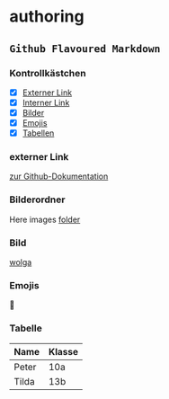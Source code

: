 # authoring

## `Github Flavoured Markdown`

### Kontrollkästchen

- [x] [Externer Link](#extern)  
- [x] [Interner Link](#intern)   
- [x] [Bilder](#bild)    
- [x] [Emojis](#emoji)    
- [x] [Tabellen](#tabelle)    

<a name="extern"></a>
### externer Link

[zur Github-Dokumentation](https://help.github.com/en)

<a name="intern"></a>
### Bilderordner 

Here images [folder](images)

<a name="bild"></a>
### Bild

[wolga](images/wolga.jpg)

<a name="emoji"></a>
### Emojis  
🌇

<a name="tabelle"></a>
### Tabelle  

| Name | Klasse |
| ---- | ------ |
| Peter | 10a |
| Tilda | 13b |
